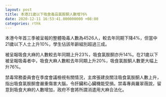 ```yaml
---
layout: post
title: 本港21歲以下吸食毒品氯胺酮人數增76%
date: 2020-12-11 16:53:41.000000000 +08:00
categories: rthk
---
```


本港今年首三季被呈報的整體吸毒人數為4526人，較去年同期下降4%，但當中21歲以下人士上升10%，學生佔該年齡組別超過三成。

被呈報吸食大麻的人數較去年同期上升23%，吸食氯胺酮亦升14%。在21歲以下被呈報吸毒者中，吸食大麻人數較去年同期上升20%，吸食氯胺酮人數更大幅上升76%。

禁毒常務委員會在季度會議檢視有關情況，主席張建良關注吸食氯胺酮人數上升，指出吸食氯胺酮會嚴重傷害大腦，令肝臟和心臟機能受損。禁毒專員羅翠薇說，留意到吸食大麻的人數增加，政府不會將所謂消遣用大麻合法化。
